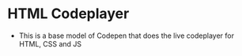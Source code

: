 # HTML Codeplayer

- This is a base model of Codepen that does the live codeplayer for HTML, CSS and JS
